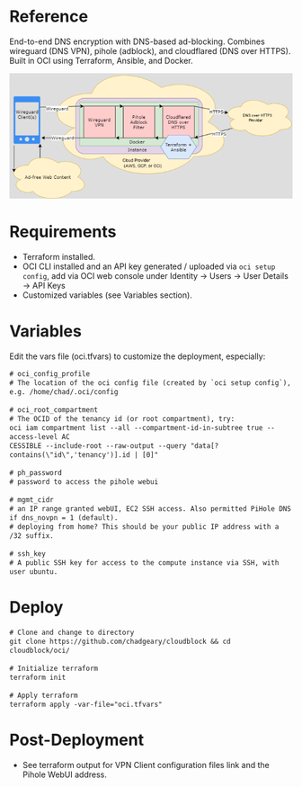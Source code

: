 # Reference
End-to-end DNS encryption with DNS-based ad-blocking. Combines wireguard (DNS VPN), pihole (adblock), and cloudflared (DNS over HTTPS). Built in OCI using Terraform, Ansible, and Docker.

![Diagram](../diagram.png)

# Requirements
- Terraform installed.
- OCI CLI installed and an API key generated / uploaded via `oci setup config`, add via OCI web console under Identity -> Users -> User Details -> API Keys
- Customized variables (see Variables section).

# Variables
Edit the vars file (oci.tfvars) to customize the deployment, especially:

```
# oci_config_profile
# The location of the oci config file (created by `oci setup config`), e.g. /home/chad/.oci/config

# oci_root_compartment
# The OCID of the tenancy id (or root compartment), try:
oci iam compartment list --all --compartment-id-in-subtree true --access-level AC
CESSIBLE --include-root --raw-output --query "data[?contains(\"id\",'tenancy')].id | [0]"

# ph_password
# password to access the pihole webui

# mgmt_cidr
# an IP range granted webUI, EC2 SSH access. Also permitted PiHole DNS if dns_novpn = 1 (default).
# deploying from home? This should be your public IP address with a /32 suffix. 

# ssh_key
# A public SSH key for access to the compute instance via SSH, with user ubuntu.
```

# Deploy
```
# Clone and change to directory
git clone https://github.com/chadgeary/cloudblock && cd cloudblock/oci/

# Initialize terraform
terraform init

# Apply terraform
terraform apply -var-file="oci.tfvars"
```

# Post-Deployment
- See terraform output for VPN Client configuration files link and the Pihole WebUI address.
